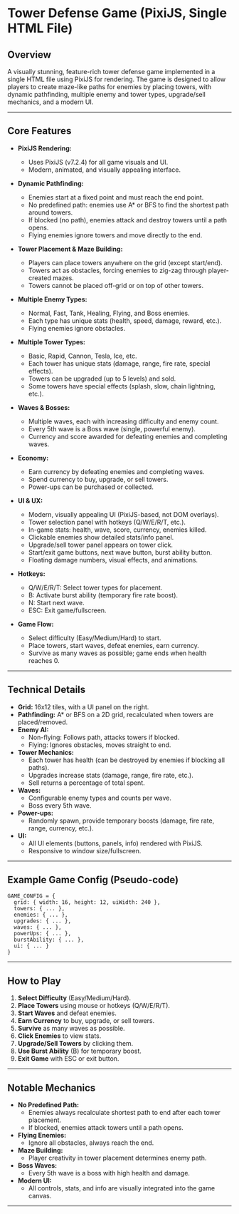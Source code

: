 # Tower Defense Game (PixiJS, Single HTML File)

## Overview
A visually stunning, feature-rich tower defense game implemented in a single HTML file using PixiJS for rendering. The game is designed to allow players to create maze-like paths for enemies by placing towers, with dynamic pathfinding, multiple enemy and tower types, upgrade/sell mechanics, and a modern UI.

---

## Core Features

- **PixiJS Rendering:**
  - Uses PixiJS (v7.2.4) for all game visuals and UI.
  - Modern, animated, and visually appealing interface.

- **Dynamic Pathfinding:**
  - Enemies start at a fixed point and must reach the end point.
  - No predefined path: enemies use A* or BFS to find the shortest path around towers.
  - If blocked (no path), enemies attack and destroy towers until a path opens.
  - Flying enemies ignore towers and move directly to the end.

- **Tower Placement & Maze Building:**
  - Players can place towers anywhere on the grid (except start/end).
  - Towers act as obstacles, forcing enemies to zig-zag through player-created mazes.
  - Towers cannot be placed off-grid or on top of other towers.

- **Multiple Enemy Types:**
  - Normal, Fast, Tank, Healing, Flying, and Boss enemies.
  - Each type has unique stats (health, speed, damage, reward, etc.).
  - Flying enemies ignore obstacles.

- **Multiple Tower Types:**
  - Basic, Rapid, Cannon, Tesla, Ice, etc.
  - Each tower has unique stats (damage, range, fire rate, special effects).
  - Towers can be upgraded (up to 5 levels) and sold.
  - Some towers have special effects (splash, slow, chain lightning, etc.).

- **Waves & Bosses:**
  - Multiple waves, each with increasing difficulty and enemy count.
  - Every 5th wave is a Boss wave (single, powerful enemy).
  - Currency and score awarded for defeating enemies and completing waves.

- **Economy:**
  - Earn currency by defeating enemies and completing waves.
  - Spend currency to buy, upgrade, or sell towers.
  - Power-ups can be purchased or collected.

- **UI & UX:**
  - Modern, visually appealing UI (PixiJS-based, not DOM overlays).
  - Tower selection panel with hotkeys (Q/W/E/R/T, etc.).
  - In-game stats: health, wave, score, currency, enemies killed.
  - Clickable enemies show detailed stats/info panel.
  - Upgrade/sell tower panel appears on tower click.
  - Start/exit game buttons, next wave button, burst ability button.
  - Floating damage numbers, visual effects, and animations.

- **Hotkeys:**
  - Q/W/E/R/T: Select tower types for placement.
  - B: Activate burst ability (temporary fire rate boost).
  - N: Start next wave.
  - ESC: Exit game/fullscreen.

- **Game Flow:**
  - Select difficulty (Easy/Medium/Hard) to start.
  - Place towers, start waves, defeat enemies, earn currency.
  - Survive as many waves as possible; game ends when health reaches 0.

---

## Technical Details

- **Grid:** 16x12 tiles, with a UI panel on the right.
- **Pathfinding:** A* or BFS on a 2D grid, recalculated when towers are placed/removed.
- **Enemy AI:**
  - Non-flying: Follows path, attacks towers if blocked.
  - Flying: Ignores obstacles, moves straight to end.
- **Tower Mechanics:**
  - Each tower has health (can be destroyed by enemies if blocking all paths).
  - Upgrades increase stats (damage, range, fire rate, etc.).
  - Sell returns a percentage of total spent.
- **Waves:**
  - Configurable enemy types and counts per wave.
  - Boss every 5th wave.
- **Power-ups:**
  - Randomly spawn, provide temporary boosts (damage, fire rate, range, currency, etc.).
- **UI:**
  - All UI elements (buttons, panels, info) rendered with PixiJS.
  - Responsive to window size/fullscreen.

---

## Example Game Config (Pseudo-code)

```
GAME_CONFIG = {
  grid: { width: 16, height: 12, uiWidth: 240 },
  towers: { ... },
  enemies: { ... },
  upgrades: { ... },
  waves: { ... },
  powerUps: { ... },
  burstAbility: { ... },
  ui: { ... }
}
```

---

## How to Play

1. **Select Difficulty** (Easy/Medium/Hard).
2. **Place Towers** using mouse or hotkeys (Q/W/E/R/T).
3. **Start Waves** and defeat enemies.
4. **Earn Currency** to buy, upgrade, or sell towers.
5. **Survive** as many waves as possible.
6. **Click Enemies** to view stats.
7. **Upgrade/Sell Towers** by clicking them.
8. **Use Burst Ability** (B) for temporary boost.
9. **Exit Game** with ESC or exit button.

---

## Notable Mechanics

- **No Predefined Path:**
  - Enemies always recalculate shortest path to end after each tower placement.
  - If blocked, enemies attack towers until a path opens.
- **Flying Enemies:**
  - Ignore all obstacles, always reach the end.
- **Maze Building:**
  - Player creativity in tower placement determines enemy path.
- **Boss Waves:**
  - Every 5th wave is a boss with high health and damage.
- **Modern UI:**
  - All controls, stats, and info are visually integrated into the game canvas.

---


